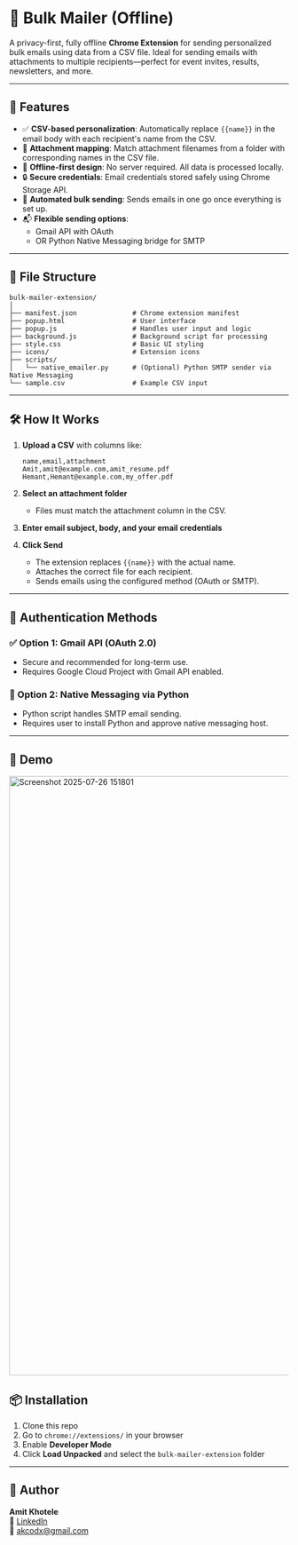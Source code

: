 # 📧 Bulk Mailer (Offline)

A privacy-first, fully offline **Chrome Extension** for sending personalized bulk emails using data from a CSV file. Ideal for sending emails with attachments to multiple recipients—perfect for event invites, results, newsletters, and more.

---

## 🚀 Features

- ✅ **CSV-based personalization**: Automatically replace `{{name}}` in the email body with each recipient's name from the CSV.
- 📂 **Attachment mapping**: Match attachment filenames from a folder with corresponding names in the CSV file.
- 🧠 **Offline-first design**: No server required. All data is processed locally.
- 🔒 **Secure credentials**: Email credentials stored safely using Chrome Storage API.
- 🔁 **Automated bulk sending**: Sends emails in one go once everything is set up.
- 📬 **Flexible sending options**:
  - Gmail API with OAuth
  - OR Python Native Messaging bridge for SMTP

---

## 📁 File Structure

```
bulk-mailer-extension/
│
├── manifest.json              # Chrome extension manifest
├── popup.html                 # User interface
├── popup.js                   # Handles user input and logic
├── background.js              # Background script for processing
├── style.css                  # Basic UI styling
├── icons/                     # Extension icons
├── scripts/
│   └── native_emailer.py      # (Optional) Python SMTP sender via Native Messaging
└── sample.csv                 # Example CSV input
```

---

## 🛠️ How It Works

1. **Upload a CSV** with columns like:
   ```
   name,email,attachment
   Amit,amit@example.com,amit_resume.pdf
   Hemant,Hemant@example.com,my_offer.pdf
   ```

2. **Select an attachment folder**  
   - Files must match the attachment column in the CSV.

3. **Enter email subject, body, and your email credentials**

4. **Click Send**  
   - The extension replaces `{{name}}` with the actual name.
   - Attaches the correct file for each recipient.
   - Sends emails using the configured method (OAuth or SMTP).

---

## 🔐 Authentication Methods

### ✅ Option 1: Gmail API (OAuth 2.0)
- Secure and recommended for long-term use.
- Requires Google Cloud Project with Gmail API enabled.

### 🐍 Option 2: Native Messaging via Python
- Python script handles SMTP email sending.
- Requires user to install Python and approve native messaging host.

---

## 🧪 Demo
<img width="1920" height="1080" alt="Screenshot 2025-07-26 151801" src="https://github.com/user-attachments/assets/7947578c-b998-4870-90b5-32d9b3ee2016" />


## 📦 Installation

1. Clone this repo
2. Go to `chrome://extensions/` in your browser
3. Enable **Developer Mode**
4. Click **Load Unpacked** and select the `bulk-mailer-extension` folder

---

## 🙌 Author

**Amit Khotele**  
🔗 [LinkedIn](https://linkedin.com/in/amitkhotele)  
📧 akcodx@gmail.com


